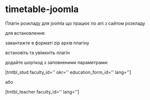 # timetable-joomla

Плагін розкладу для joomla що працює по апі з сайтом розкладу

для встановлення:

завантажте в форматі zip архів плагіну

встановіть та увімкніть плагін

додайте шорткод з заповненими параметрами:

[tmtbl_stud faculty_id='' okr='' education_form_id='' lang='']

або

[tmtbl_teacher faculty_id='' lang='']

